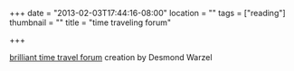 +++
date = "2013-02-03T17:44:16-08:00"
location = ""
tags = ["reading"]
thumbnail = ""
title = "time traveling forum"

+++

[brilliant time travel forum](http://patriotsofmars.blogspot.de/2012/05/everyone-tries-to-kill-hitler.html)
creation by Desmond Warzel
